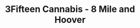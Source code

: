 ---
title: "3Fifteen Cannabis - 8 Mile and Hoover"
url: /detroit/3fifteen-cannabis-8-mile-and-hoover/
shop: cannabis
---